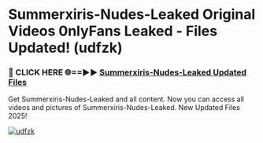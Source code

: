 # Summerxiris-Nudes-Leaked Original Videos 0nlyFans Leaked - Files Updated! (udfzk)

<h3>🔴 CLICK HERE 🌐==►► <a href="https://tinyurl.com/yc6ubb5a" rel="nofollow">Summerxiris-Nudes-Leaked Updated Files</a></h3>

Get Summerxiris-Nudes-Leaked and all content. Now you can access all videos and pictures of Summerxiris-Nudes-Leaked. New Updated Files 2025!

[![udfzk](https://i.imgur.com/7eu0CRL.gif)](https://tinyurl.com/yc6ubb5a)
